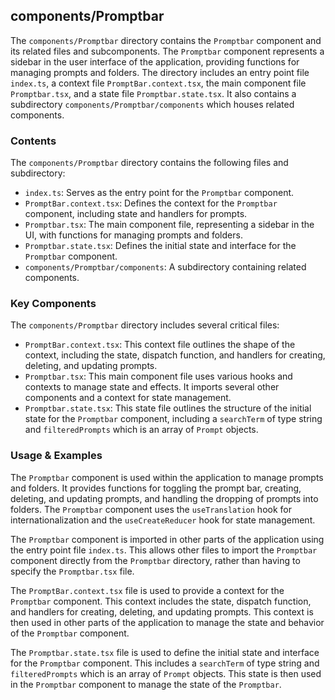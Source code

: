 
## components/Promptbar

The `components/Promptbar` directory contains the `Promptbar` component and its related files and subcomponents. The `Promptbar` component represents a sidebar in the user interface of the application, providing functions for managing prompts and folders. The directory includes an entry point file `index.ts`, a context file `PromptBar.context.tsx`, the main component file `Promptbar.tsx`, and a state file `Promptbar.state.tsx`. It also contains a subdirectory `components/Promptbar/components` which houses related components.

### Contents

The `components/Promptbar` directory contains the following files and subdirectory:

- `index.ts`: Serves as the entry point for the `Promptbar` component.
- `PromptBar.context.tsx`: Defines the context for the `Promptbar` component, including state and handlers for prompts.
- `Promptbar.tsx`: The main component file, representing a sidebar in the UI, with functions for managing prompts and folders.
- `Promptbar.state.tsx`: Defines the initial state and interface for the `Promptbar` component.
- `components/Promptbar/components`: A subdirectory containing related components.

### Key Components

The `components/Promptbar` directory includes several critical files:

- `PromptBar.context.tsx`: This context file outlines the shape of the context, including the state, dispatch function, and handlers for creating, deleting, and updating prompts.
- `Promptbar.tsx`: This main component file uses various hooks and contexts to manage state and effects. It imports several other components and a context for state management.
- `Promptbar.state.tsx`: This state file outlines the structure of the initial state for the `Promptbar` component, including a `searchTerm` of type string and `filteredPrompts` which is an array of `Prompt` objects.

### Usage & Examples

The `Promptbar` component is used within the application to manage prompts and folders. It provides functions for toggling the prompt bar, creating, deleting, and updating prompts, and handling the dropping of prompts into folders. The `Promptbar` component uses the `useTranslation` hook for internationalization and the `useCreateReducer` hook for state management.

The `Promptbar` component is imported in other parts of the application using the entry point file `index.ts`. This allows other files to import the `Promptbar` component directly from the `Promptbar` directory, rather than having to specify the `Promptbar.tsx` file.

The `PromptBar.context.tsx` file is used to provide a context for the `Promptbar` component. This context includes the state, dispatch function, and handlers for creating, deleting, and updating prompts. This context is then used in other parts of the application to manage the state and behavior of the `Promptbar` component.

The `Promptbar.state.tsx` file is used to define the initial state and interface for the `Promptbar` component. This includes a `searchTerm` of type string and `filteredPrompts` which is an array of `Prompt` objects. This state is then used in the `Promptbar` component to manage the state of the `Promptbar`.

